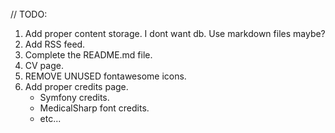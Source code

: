######
######
######
######
######
######
######
######

// TODO:
1. Add proper content storage. I dont want db. Use markdown files maybe?
2. Add RSS feed.
3. Complete the README.md file.
4. CV page.
5. REMOVE UNUSED fontawesome icons.
6. Add proper credits page.
   - Symfony credits.
   - MedicalSharp font credits.
   - etc...















